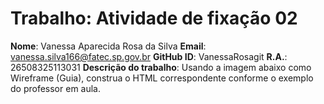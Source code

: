 # Trabalho: Atividade de fixação 02
**Nome**: Vanessa Aparecida Rosa da Silva
**Email**: vanessa.silva166@fatec.sp.gov.br
**GitHub ID**: VanessaRosagit
**R.A.**: 26508325113031
**Descrição do trabalho**:
Usando a imagem abaixo como Wireframe (Guia), construa o HTML correspondente conforme o
exemplo do professor em aula.